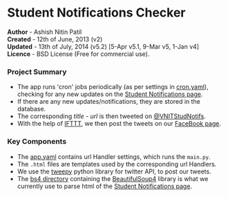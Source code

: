 Student Notifications Checker
=============================

**Author**  - Ashish Nitin Patil  
**Created** - 12th of June, 2013 (v2)  
**Updated** - 13th of July, 2014 (v5.2) [5-Apr v5.1, 9-Mar v5, 1-Jan v4]  
**Licence** - BSD License (Free for commercial use).


### Project Summary

- The app runs 'cron' jobs periodically (as per settings in [cron.yaml](/cron.yaml)), checking for any new updates on the [Student Notifications page](http://vnit.ac.in/index.php?option=com_content&view=article&id=612&Itemid=214).
- If there are any new updates/notifications, they are stored in the database.
- The corresponding *title - url* is then tweeted on [@VNITStudNotifs](http://www.twitter.com/VNITStudNotifs).
- With the help of [IFTTT](http://www.ifttt.com), we then post the tweets on our [FaceBook page](http://www.facebook.com/vnitstudnotifs).


### Key Components

- The [app.yaml](/app.yaml) contains url Handler settings, which runs the `main.py`.
- The `.html` files are templates used by the corresponding url Handlers.
- We use the [tweepy](https://github.com/tweepy/tweepy) python library for twitter API, to post our tweets.
- The [bs4 directory](https://github.com/ashishnitinpatil/vnitstudnotifs/tree/master/bs4) containing the [BeautifulSoup4](http://www.crummy.com/software/BeautifulSoup/) library is what we currently use to parse html of the [Student Notifications page](http://vnit.ac.in/index.php?option=com_content&view=article&id=612&Itemid=214).